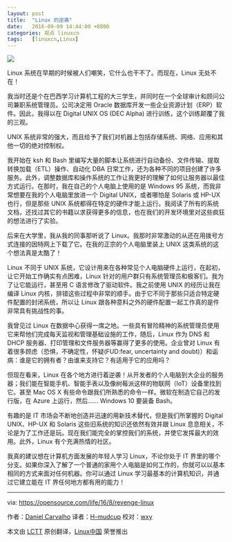 ```yaml
---
layout: post
title:	"Linux 的逆袭"
date:	2016-09-09 14:44:00 +0800 
categories:	观点 linuxcn 
tags:	[linuxcn,Linux]
---
```



![](/Asserts/Images//attachment/album/201609/09/144440imzc7qk724e3c42q.jpg)


Linux 系统在早期的时候被人们嘲笑，它什么也干不了。而现在，Linux 无处不在！


我当时还是个在巴西学习计算机工程的大三学生，并同时在一个全球审计和顾问公司兼职系统管理员。公司决定用 Oracle 数据库开发一些企业资源计划（ERP）软件。因此，我得以在 Digital UNIX OS (DEC Alpha) 进行训练，这个训练颠覆了我的三观。


UNIX 系统非常的强大，而且给予了我们对机器上包括存储系统、网络、应用和其他一切的绝对控制权。


我开始在 ksh 和 Bash 里编写大量的脚本让系统进行自动备份、文件传输、提取转换加载（ETL）操作、自动化 DBA 日常工作，还为各种不同的项目创建了许多服务。此外，调整数据库和操作系统的工作让我更好的理解了如何让服务器以最佳方式运行。在那时，我在自己的个人电脑上使用的是 Windows 95 系统，而我非常想要在我的个人电脑里放进一个 Digital UNIX，或者哪怕是 Solaris 或 HP-UX 也行，但是那些 UNIX 系统都得在特定的硬件才能上运行。我阅读了所有的系统文档，还找过其它的书籍以求获得更多的信息，也在我们的开发环境里对这些疯狂的想法进行了实验。


后来在大学里，我从我的同事那听说了 Linux。我那时非常激动的从还在用拨号方式连接的因特网上下载了它。在我的正宗的个人电脑里装上 UNIX 这类系统的这个想法真是太酷了！


Linux 不同于 UNIX 系统，它设计用来在各种常见个人电脑硬件上运行，在起初，让它开始工作确实有点困难，Linux 针对的用户群只有系统管理员和极客们。我为了让它能运行，甚至用 C 语言修改了驱动软件。我之前使用 UNIX 的经历让我在编译 Linux 内核，排错这些过程中非常的顺手。由于它不同于那些只适合特定硬件配置的封闭系统，所以让 Linux 跟各种意料之外的硬件配置一起工作真的是件非常具有挑战性的事。


我曾见过 Linux 在数据中心获得一席之地。一些具有冒险精神的系统管理员使用它来帮他们完成每天监视和管理基础设施的工作，随后，Linux 作为 DNS 和 DHCP 服务器、打印管理和文件服务器等赢得了更多的使用。企业曾对 Linux 有着很多顾虑（恐惧，不确定性，怀疑(FUD:fear, uncertainty and doubt)）和诟病：谁是它的拥有者？由谁来支持它？有适用于它的应用吗？


但现在看来，Linux 在各个地方进行着逆袭！从开发者的个人电脑到大企业的服务器；我们能在智能手机、智能手表以及像树莓派这样的物联网（IoT）设备里找到它。甚至 Mac OS X 有些命令跟我们所熟悉的命令一样。微软在制造它自己的发行版，在 Azure 上运行，然后…… Windows 10 要装备 Bash。


有趣的是 IT 市场会不断地创造并迅速的用新技术替代，但是我们所掌握的 Digital UNIX、HP-UX 和 Solaris 这些旧系统的知识还依然有效并跟 Linux 息息相关，不论是为了工作还是玩。现在我们能完全的掌控我们的系统，并使它发挥最大的效用。此外，Linux 有个充满热情的社区。


我真的建议想在计算机方面发展的年轻人学习 Linux，不论你处于 IT 界里的哪个分支。如果你深入了解了一个普通的家用个人电脑是如何工作的，你就可以以基本相同的方式来面对任何机器。你可以通过 Linux 学习最基本的计算机知识，并通过它建立能在 IT 界任何地方都有用的能力！




---


via: <https://opensource.com/life/16/8/revenge-linux>


作者：[Daniel Carvalho](https://opensource.com/users/danielscarvalho) 译者：[H-mudcup](https://github.com/H-mudcup) 校对：[wxy](https://github.com/wxy)


本文由 [LCTT](https://github.com/LCTT/TranslateProject) 原创翻译，[Linux中国](https://linux.cn/) 荣誉推出

